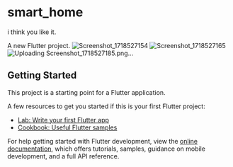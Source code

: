 # smart_home

i think you like it.

A new Flutter project.
![Screenshot_1718527154](https://github.com/gitsubash44/smart_home-UI/assets/110603740/ecd140db-07d9-4be7-ab10-0350ce48166e)
![Screenshot_1718527165](https://github.com/gitsubash44/smart_home-UI/assets/110603740/f605aed5-2d89-47e1-a20e-a259397bdf1e)
![Uploading Screenshot_1718527185.png…]()




## Getting Started

This project is a starting point for a Flutter application.

A few resources to get you started if this is your first Flutter project:

- [Lab: Write your first Flutter app](https://docs.flutter.dev/get-started/codelab)
- [Cookbook: Useful Flutter samples](https://docs.flutter.dev/cookbook)

For help getting started with Flutter development, view the
[online documentation](https://docs.flutter.dev/), which offers tutorials,
samples, guidance on mobile development, and a full API reference.
